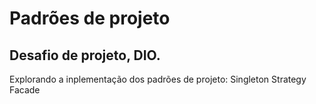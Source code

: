 # Padrões de projeto

## Desafio de projeto, DIO. 
Explorando a inplementação dos padrões de projeto:
Singleton 
Strategy
Facade 
